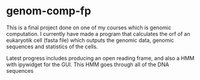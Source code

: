 # genom-comp-fp
This is a final project done on one of my courses which is genomic computation. I currently have made a program that calculates the orf of an eukaryotik cell (fasta file) which outputs the genomic data, genomic sequences and statistics of the cells. 

Latest progress includes producing an open reading frame, and also a HMM with ipywidget for the GUI. This HMM goes through all of the DNA sequences
